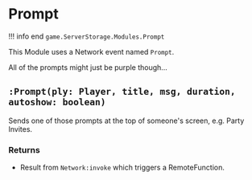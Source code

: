 # Prompt
!!! info end
    ``game.ServerStorage.Modules.Prompt``

This Module uses a Network event named ``Prompt``.

All of the prompts might just be purple though...

## ``:Prompt(ply: Player, title, msg, duration, autoshow: boolean)``
Sends one of those prompts at the top of someone's screen, e.g. Party Invites.

### Returns
* Result from ``Network:invoke`` which triggers a RemoteFunction.